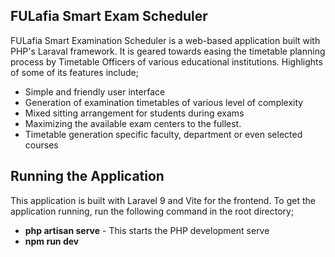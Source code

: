 ## FULafia Smart Exam Scheduler

FULafia Smart Examination Scheduler is a web-based application built with PHP's Laraval framework. It is geared towards easing the timetable planning process by Timetable Officers of various educational institutions. Highlights of some of its features include;

- Simple and friendly user interface
- Generation of examination timetables of various level of complexity
- Mixed sitting arrangement for students during exams
- Maximizing the available exam centers to the fullest.
- Timetable generation specific faculty, department or even selected courses

## Running the Application

This application is built with Laravel 9 and Vite for the frontend. To get the application running, run the following command in the root directory;

- **php artisan serve** - This starts the PHP development serve
- **npm run dev**
